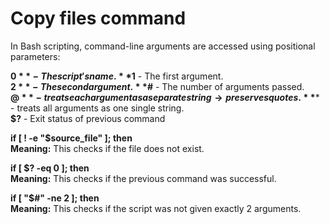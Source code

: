 # Copy files command 
In Bash scripting, command-line arguments are accessed using positional parameters:  

**$0** - The script's name.  
**$1** - The first argument.  
**$2** - The second argument.  
**$#** - The number of arguments passed.  
**$@** - treats each argument as a separate string → preserves quotes.  
**$*** - treats all arguments as one single string.   
**$?** - Exit status of previous command  

**if [ ! -e "$source_file" ]; then**  
**Meaning:** This checks if the file does not exist.  

**if [ $? -eq 0 ]; then**  
**Meaning:** This checks if the previous command was successful.  

**if [ "$#" -ne 2 ]; then**  
**Meaning:** This checks if the script was not given exactly 2 arguments.  
